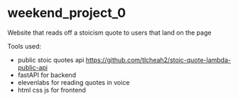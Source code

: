 # weekend_project_0

Website that reads off a stoicism quote to users that land on the page

Tools used:

- public stoic quotes api <https://github.com/tlcheah2/stoic-quote-lambda-public-api>
- fastAPI for backend
- elevenlabs for reading quotes in voice
- html css js for frontend
